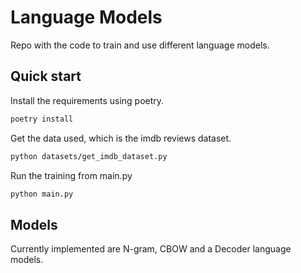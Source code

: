 # Language Models

Repo with the code to train and use different language models.

## Quick start

Install the requirements using poetry.

```sh
poetry install
```

Get the data used, which is the imdb reviews dataset.

```sh
python datasets/get_imdb_dataset.py
```

Run the training from main.py

```sh
python main.py
```

## Models

Currently implemented are N-gram, CBOW and a Decoder language models.